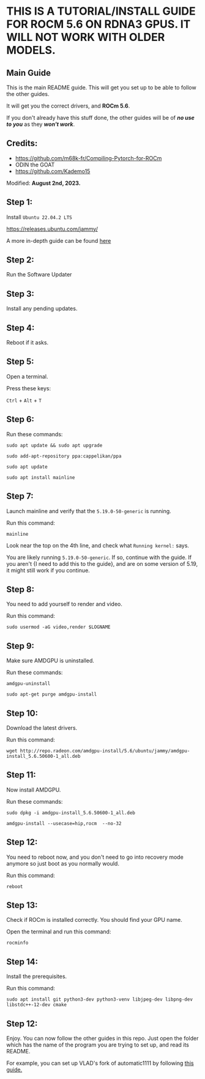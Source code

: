 # THIS IS A TUTORIAL/INSTALL GUIDE FOR ROCM 5.6 ON RDNA3 GPUS. IT WILL NOT WORK WITH OLDER MODELS.
## Main Guide
This is the main README guide. This will get you set up to be able to follow the other guides.

It will get you the correct drivers, and **ROCm 5.6**.

If you don't already have this stuff done, the other guides will be of ***no use to you*** as they ***won't work***.

## Credits:
- https://github.com/m68k-fr/Compiling-Pytorch-for-ROCm
- ODIN the GOAT
- https://github.com/Kademo15

Modified: **August 2nd, 2023.**

## Step 1:
Install `Ubuntu 22.04.2 LTS`

https://releases.ubuntu.com/jammy/

A more in-depth guide can be found [here](/Ubuntu-From-Windows-10/)

## Step 2:
Run the Software Updater

## Step 3:
Install any pending updates.

## Step 4:
Reboot if it asks.

## Step 5:
Open a terminal.

Press these keys:

`Ctrl` + `Alt` + `T`

## Step 6:
Run these commands:

`sudo apt update && sudo apt upgrade`

`sudo add-apt-repository ppa:cappelikan/ppa`

`sudo apt update`

`sudo apt install mainline`

## Step 7:
Launch mainline and verify that the `5.19.0-50-generic` is running.

Run this command:

`mainline`

Look near the top on the 4th line, and check what `Running kernel:` says.

You are likely running `5.19.0-50-generic`. If so, continue with the guide. If you aren't {I need to add this to the guide}, and are on some version of 5.19, it might still work if you continue.

## Step 8:
You need to add yourself to render and video.

Run this command:

`sudo usermod -aG video,render $LOGNAME`

## Step 9:
Make sure AMDGPU is uninstalled.

Run these commands:

`amdgpu-uninstall`

`sudo apt-get purge amdgpu-install`

## Step 10:
Download the latest drivers.

Run this command:

`wget http://repo.radeon.com/amdgpu-install/5.6/ubuntu/jammy/amdgpu-install_5.6.50600-1_all.deb`

## Step 11:
Now install AMDGPU.

Run these commands:

`sudo dpkg -i amdgpu-install_5.6.50600-1_all.deb`

`amdgpu-install --usecase=hip,rocm  --no-32`

## Step 12:
You need to reboot now, and you don't need to go into recovery mode anymore so just boot as you normally would.

Run this command:

`reboot`

## Step 13:
Check if ROCm is installed correctly. You should find your GPU name.

Open the terminal and run this command:

`rocminfo`

## Step 14:
Install the prerequisites.

Run this command:

`sudo apt install git python3-dev python3-venv libjpeg-dev libpng-dev libstdc++-12-dev cmake`

## Step 12:
Enjoy. You can now follow the other guides in this repo. Just open the folder which has the name of the program you are trying to set up, and read its README.

For example, you can set up VLAD's fork of automatic1111 by following [this guide.](https://github.com/xzuyn/ROCm-Guides/tree/main/VLAD_SD.Next)
